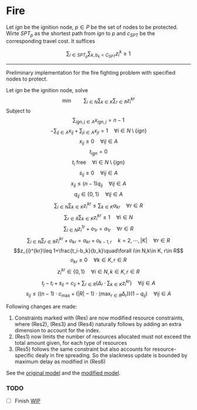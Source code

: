 # Fire


Let $ign$ be the ignition node, $p\in P$ be the set of nodes to be protected. Wirte $SPT_p$ as the shortest path from $ign$ to $p$ and $c_{SPT}$ be the corresponding travel cost.
It suffices

$$\sum_{i\in SPT_p}\sum_{k, b_k<C_{SPT}}z_i^k\geq 1$$


***

Preliminary implementation for the fire fighting problem with specified nodes to protect.

Let $ign$ be the ignition node, solve
$$\min \qquad \sum_{i\in N}\sum_{k\in K}\sum_{r\in R} z_{i}^{kr}\tag{OF}$$
Subject to
$$\sum_{ign,j\in A}x_{ign,j}=n-1$$
$$-\sum_{ij\in A}x_{ij}+\sum_{ji\in A}x_{ji}=1\quad \forall i\in N\setminus \{ign\}$$
$$x_{ij}\geq0\quad\forall ij\in A$$
$$t_{ign}=0$$
$$t_i\text{ free}\quad\forall i\in N\setminus \{ign\}$$
$$s_{ij}\geq0\quad\forall ij\in A$$
$$x_{ij}\leq (n-1)q_{ij}\quad\forall ij\in A$$
$$q_{ij}\in\{0,1\}\quad\forall ij\in A$$
$$\sum_{i\in N}\sum_{k\in K} z_{i}^{kr}\leq \sum_{k\in K}a_{kr}\quad\forall r\in R \tag{Res1}$$
$$\sum_{r\in R}\sum_{k\in K} z_{i}^{kr}\leq 1\quad\forall i\in N$$
$$\sum_{i\in N} z_{i}^{1r}+o_{1r}=a_{1r}\quad\forall r\in R \tag{Res2}$$
$$\sum_{i\in N}\sum_{r\in R} z_{i}^{kr}+o_{kr}=a_{kr}+o_{k-1,r}\quad k=2,\cdots,|K|\quad\forall r\in R \tag{Res3}$$
$$z_{i}^{kr}\leq 1+\frac{t_i-b_k}{b_k}\quad\forall i\in N,k\in K, r\in R$$
$$o_{kr}\geq0\quad\forall k\in K, r\in R \tag{Res4}$$
$$z_{i}^{kr}\in\{0,1\}\quad\forall i\in N,k\in K, r\in R$$
$$t_j-t_i+s_{ij}=c_{ij}+\sum_{r\in R}\left(\Delta_r\cdot\sum_{k\in K}z_{i}^{kr}\right)\quad\forall ij\in A\tag{Res5}$$
$$s_{ij}\leq \left((n-1)\cdot c_{\max}+(|R|-1)\cdot \left(\max_{r\in R}\Delta_r\right)\right)(1-q_{ij})\quad\forall ij\in A\tag{Res6}$$


Following changes are made:
  1. Constraints marked with (Res) are now modified resource constraints, where (Res2), (Res3) and (Res4) naturally follows by adding an extra dimension to account for the index.
  2. (Res1) now limits the number of resources allocated must not exceed the total amount given, for each type of resources
  3. (Res5) follows the same constraint but also accounts for resource-specific dealy in fire spreading. So the slackness update is bounded by maximum delay as modified in (Res6)

See the [original model](test.ipynb) and the [modified model](model_protect.py). 

### TODO
- [ ] Finish [WIP](model.ipynb)
